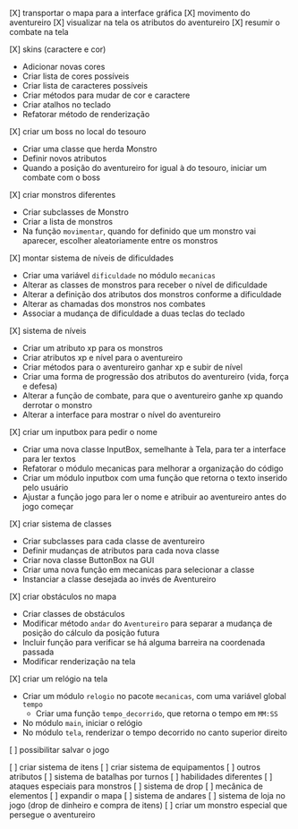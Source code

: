 [X] transportar o mapa para a interface gráfica
[X] movimento do aventureiro
[X] visualizar na tela os atributos do aventureiro
[X] resumir o combate na tela

[X] skins (caractere e cor)
- Adicionar novas cores
- Criar lista de cores possíveis
- Criar lista de caracteres possíveis
- Criar métodos para mudar de cor e caractere
- Criar atalhos no teclado
- Refatorar método de renderização

[X] criar um boss no local do tesouro
- Criar uma classe que herda Monstro
- Definir novos atributos
- Quando a posição do aventureiro for igual à do tesouro, iniciar um combate com o boss

[X] criar monstros diferentes
- Criar subclasses de Monstro
- Criar a lista de monstros
- Na função `movimentar`, quando for definido que um monstro vai aparecer, escolher aleatoriamente entre os monstros

[X] montar sistema de níveis de dificuldades
- Criar uma variável `dificuldade` no módulo `mecanicas`
- Alterar as classes de monstros para receber o nível de dificuldade
- Alterar a definição dos atributos dos monstros conforme a dificuldade
- Alterar as chamadas dos monstros nos combates
- Associar a mudança de dificuldade a duas teclas do teclado

[X] sistema de níveis
- Criar um atributo xp para os monstros
- Criar atributos xp e nível para o aventureiro
- Criar métodos para o aventureiro ganhar xp e subir de nível
- Criar uma forma de progressão dos atributos do aventureiro (vida, força e defesa)
- Alterar a função de combate, para que o aventureiro ganhe xp quando derrotar o monstro
- Alterar a interface para mostrar o nível do aventureiro

[X] criar um inputbox para pedir o nome
- Criar uma nova classe InputBox, semelhante à Tela, para ter a interface para ler textos
- Refatorar o módulo mecanicas para melhorar a organização do código
- Criar um módulo inputbox com uma função que retorna o texto inserido pelo usuário
- Ajustar a função jogo para ler o nome e atribuir ao aventureiro antes do jogo começar

[X] criar sistema de classes
- Criar subclasses para cada classe de aventureiro
- Definir mudanças de atributos para cada nova classe
- Criar nova classe ButtonBox na GUI
- Criar uma nova função em mecanicas para selecionar a classe
- Instanciar a classe desejada ao invés de Aventureiro

[X] criar obstáculos no mapa
- Criar classes de obstáculos
- Modificar método `andar` do `Aventureiro` para separar a mudança de posição do cálculo da posição futura
- Incluir função para verificar se há alguma barreira na coordenada passada
- Modificar renderização na tela

[X] criar um relógio na tela
- Criar um módulo `relogio` no pacote `mecanicas`, com uma variável global `tempo`
    - Criar uma função `tempo_decorrido`, que retorna o tempo em `MM:SS`
- No módulo `main`, iniciar o relógio
- No módulo `tela`, renderizar o tempo decorrido no canto superior direito

[ ] possibilitar salvar o jogo




[ ] criar sistema de itens
[ ] criar sistema de equipamentos
[ ] outros atributos
[ ] sistema de batalhas por turnos
[ ] habilidades diferentes
[ ] ataques especiais para monstros
[ ] sistema de drop
[ ] mecânica de elementos
[ ] expandir o mapa
[ ] sistema de andares
[ ] sistema de loja no jogo (drop de dinheiro e compra de itens)
[ ] criar um monstro especial que persegue o aventureiro
